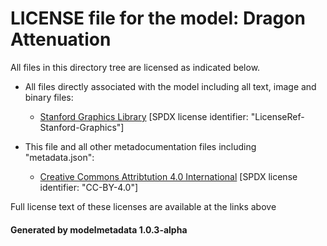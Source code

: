 # LICENSE file for the model: Dragon Attenuation

All files in this directory tree are licensed as indicated below.

* All files directly associated with the model including all text, image and binary files:

  * [Stanford Graphics Library]("https://graphics.stanford.edu/data/3Dscanrep/") [SPDX license identifier: "LicenseRef-Stanford-Graphics"]

* This file and all other metadocumentation files including "metadata.json":

  * [Creative Commons Attribtution 4.0 International]("https://creativecommons.org/licenses/by/4.0/legalcode") [SPDX license identifier: "CC-BY-4.0"]

Full license text of these licenses are available at the links above

#### Generated by modelmetadata 1.0.3-alpha